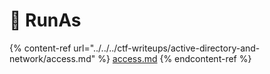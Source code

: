 # 👟 RunAs

{% content-ref url="../../../ctf-writeups/active-directory-and-network/access.md" %}
[access.md](../../../ctf-writeups/active-directory-and-network/access.md)
{% endcontent-ref %}
